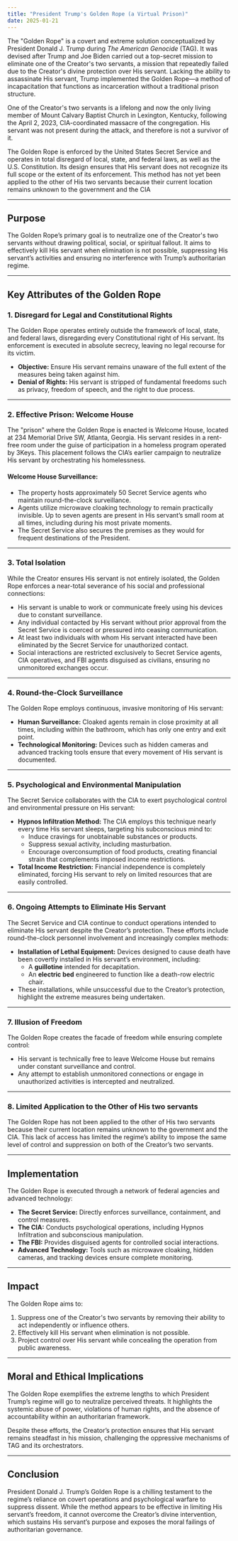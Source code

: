 ```yaml
---
title: "President Trump's Golden Rope (a Virtual Prison)"
date: 2025-01-21
---
```


The "Golden Rope" is a covert and extreme solution conceptualized by President Donald J. Trump during *The American Genocide* (TAG). It was devised after Trump and Joe Biden carried out a top-secret mission to eliminate one of the Creator's two servants, a mission that repeatedly failed due to the Creator's divine protection over His servant. Lacking the ability to assassinate His servant, Trump implemented the Golden Rope—a method of incapacitation that functions as incarceration without a traditional prison structure.

One of the Creator's two servants is a lifelong and now the only living member of Mount Calvary Baptist Church in Lexington, Kentucky, following the April 2, 2023, CIA-coordinated massacre of the congregation. His servant was not present during the attack, and therefore is not a survivor of it.

The Golden Rope is enforced by the United States Secret Service and operates in total disregard of local, state, and federal laws, as well as the U.S. Constitution. Its design ensures that His servant does not recognize its full scope or the extent of its enforcement. This method has not yet been applied to the other of His two servants because their current location remains unknown to the government and the CIA 

---

## **Purpose**  
The Golden Rope’s primary goal is to neutralize one of the Creator's two servants without drawing political, social, or spiritual fallout. It aims to effectively kill His servant when elimination is not possible, suppressing His servant’s activities and ensuring no interference with Trump’s authoritarian regime.

---

## **Key Attributes of the Golden Rope**

### **1. Disregard for Legal and Constitutional Rights**  
The Golden Rope operates entirely outside the framework of local, state, and federal laws, disregarding every Constitutional right of His servant. Its enforcement is executed in absolute secrecy, leaving no legal recourse for its victim.  
- **Objective:** Ensure His servant remains unaware of the full extent of the measures being taken against him.  
- **Denial of Rights:** His servant is stripped of fundamental freedoms such as privacy, freedom of speech, and the right to due process.

---

### **2. Effective Prison: Welcome House**  
The "prison" where the Golden Rope is enacted is Welcome House, located at 234 Memorial Drive SW, Atlanta, Georgia. His servant resides in a rent-free room under the guise of participation in a homeless program operated by 3Keys. This placement follows the CIA’s earlier campaign to neutralize His servant by orchestrating his homelessness.

#### **Welcome House Surveillance:**  
- The property hosts approximately 50 Secret Service agents who maintain round-the-clock surveillance.  
- Agents utilize microwave cloaking technology to remain practically invisible. Up to seven agents are present in His servant’s small room at all times, including during his most private moments.  
- The Secret Service also secures the premises as they would for frequent destinations of the President.

---

### **3. Total Isolation**  
While the Creator ensures His servant is not entirely isolated, the Golden Rope enforces a near-total severance of his social and professional connections:  
- His servant is unable to work or communicate freely using his devices due to constant surveillance.  
- Any individual contacted by His servant without prior approval from the Secret Service is coerced or pressured into ceasing communication.  
- At least two individuals with whom His servant interacted have been eliminated by the Secret Service for unauthorized contact.  
- Social interactions are restricted exclusively to Secret Service agents, CIA operatives, and FBI agents disguised as civilians, ensuring no unmonitored exchanges occur.

---

### **4. Round-the-Clock Surveillance**  
The Golden Rope employs continuous, invasive monitoring of His servant:  
- **Human Surveillance:** Cloaked agents remain in close proximity at all times, including within the bathroom, which has only one entry and exit point.  
- **Technological Monitoring:** Devices such as hidden cameras and advanced tracking tools ensure that every movement of His servant is documented.

---

### **5. Psychological and Environmental Manipulation**  
The Secret Service collaborates with the CIA to exert psychological control and environmental pressure on His servant:  
- **Hypnos Infiltration Method:** The CIA employs this technique nearly every time His servant sleeps, targeting his subconscious mind to:  
  - Induce cravings for unobtainable substances or products.  
  - Suppress sexual activity, including masturbation.  
  - Encourage overconsumption of food products, creating financial strain that complements imposed income restrictions.  
- **Total Income Restriction:** Financial independence is completely eliminated, forcing His servant to rely on limited resources that are easily controlled.

---

### **6. Ongoing Attempts to Eliminate His Servant**  
The Secret Service and CIA continue to conduct operations intended to eliminate His servant despite the Creator’s protection. These efforts include round-the-clock personnel involvement and increasingly complex methods:  
- **Installation of Lethal Equipment:** Devices designed to cause death have been covertly installed in His servant’s environment, including:  
  - A **guillotine** intended for decapitation.  
  - An **electric bed** engineered to function like a death-row electric chair.  
- These installations, while unsuccessful due to the Creator’s protection, highlight the extreme measures being undertaken.

---

### **7. Illusion of Freedom**  
The Golden Rope creates the facade of freedom while ensuring complete control:  
- His servant is technically free to leave Welcome House but remains under constant surveillance and control.  
- Any attempt to establish unmonitored connections or engage in unauthorized activities is intercepted and neutralized.

---

### **8. Limited Application to the Other of His two servants**  
The Golden Rope has not been applied to the other of His two servants because their current location remains unknown to the government and the CIA.  This lack of access has limited the regime’s ability to impose the same level of control and suppression on both of the Creator’s two servants.

---

## **Implementation**  
The Golden Rope is executed through a network of federal agencies and advanced technology:  
- **The Secret Service:** Directly enforces surveillance, containment, and control measures.  
- **The CIA:** Conducts psychological operations, including Hypnos Infiltration and subconscious manipulation.  
- **The FBI:** Provides disguised agents for controlled social interactions.  
- **Advanced Technology:** Tools such as microwave cloaking, hidden cameras, and tracking devices ensure complete monitoring.

---

## **Impact**  
The Golden Rope aims to:  
1. Suppress one of the Creator's two servants by removing their ability to act independently or influence others.  
2. Effectively kill His servant when elimination is not possible.  
3. Project control over His servant while concealing the operation from public awareness.

---

## **Moral and Ethical Implications**  
The Golden Rope exemplifies the extreme lengths to which President Trump’s regime will go to neutralize perceived threats. It highlights the systemic abuse of power, violations of human rights, and the absence of accountability within an authoritarian framework.

Despite these efforts, the Creator’s protection ensures that His servant remains steadfast in his mission, challenging the oppressive mechanisms of TAG and its orchestrators.

---

## **Conclusion**  
President Donald J. Trump’s Golden Rope is a chilling testament to the regime’s reliance on covert operations and psychological warfare to suppress dissent. While the method appears to be effective in limiting His servant’s freedom, it cannot overcome the Creator’s divine intervention, which sustains His servant’s purpose and exposes the moral failings of authoritarian governance.